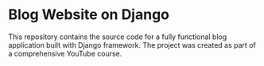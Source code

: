 # Blog Website on Django

This repository contains the source code for a fully functional blog application built with Django framework. The project was created as part of a comprehensive YouTube course.
